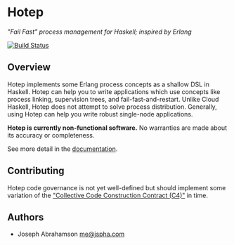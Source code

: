 
# Hotep

*"Fail Fast" process management for Haskell; inspired by Erlang*

[![Build Status](https://travis-ci.org/tel/hotep.svg?branch=master)](https://travis-ci.org/tel/hotep)

## Overview

Hotep implements some Erlang process concepts as a shallow DSL in Haskell. Hotep
can help you to write applications which use concepts like process linking,
supervision trees, and fail-fast-and-restart. Unlike Cloud Haskell, Hotep does
not attempt to solve process distribution. Generally, using Hotep can help you
write robust single-node applications.

**Hotep is currently non-functional software.** No warranties are made about its
accuracy or completeness.

See more detail in the [documentation](https://github.com/tel/hotep/blob/master/docs/Intro.md).

## Contributing

Hotep code governance is not yet well-defined but should implement some
variation of the ["Collective Code Construction Contract (C4)"](https://rfc.zeromq.org/spec:42/C4)
in time.

## Authors

- Joseph Abrahamson <me@jspha.com>
